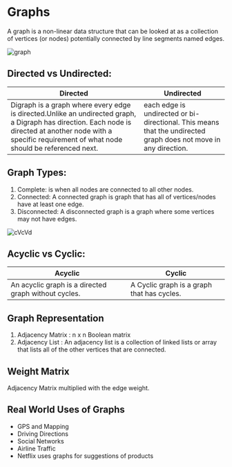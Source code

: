 # Graphs
A graph is a non-linear data structure that can be looked at as a collection of vertices (or nodes) potentially connected by line segments named edges.

![graph](https://media.geeksforgeeks.org/wp-content/cdn-uploads/undirectedgraph.png)

## Directed vs Undirected:
|Directed|Undirected|
|-----|-----|
|Digraph is a graph where every edge is directed.Unlike an undirected graph, a Digraph has direction. Each node is directed at another node with a specific requirement of what node should be referenced next.| each edge is undirected or bi-directional. This means that the undirected graph does not move in any direction.|

## Graph Types:
1. Complete: is when all nodes are connected to all other nodes.
2. Connected: A connected graph is graph that has all of vertices/nodes have at least one edge.
3. Disconnected: A disconnected graph is a graph where some vertices may not have edges.

![cVcVd](https://slidetodoc.com/presentation_image_h/30e712d7224bf2f20b37a065943b5b4c/image-4.jpg)

## Acyclic vs Cyclic:
|Acyclic|Cyclic|
|-----|-----|
|An acyclic graph is a directed graph without cycles.| A Cyclic graph is a graph that has cycles.|

## Graph Representation
1. Adjacency Matrix :  n x n Boolean matrix
2. Adjacency List : An adjacency list is a collection of linked lists or array that lists all of the other vertices that are connected.

## Weight Matrix
Adjacency Matrix multiplied with the edge weight.

## Real World Uses of Graphs

- GPS and Mapping
- Driving Directions
- Social Networks
- Airline Traffic
- Netflix uses graphs for suggestions of products


